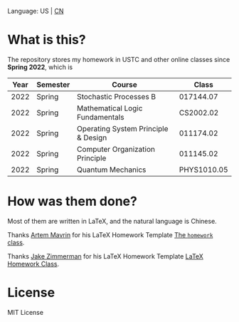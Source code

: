 <!--
 Copyright (c) 2022 Fr4nk1in-USTC
 
 This software is released under the MIT License.
 https://opensource.org/licenses/MIT
-->
Language: US | [CN](./README_zh-CN.md)

# What is this?

The repository stores my homework in USTC and other online classes since **Spring 2022**, which is

| Year | Semester | Course                              | Class       |
| ---- | -------- | ----------------------------------- | ----------- |
| 2022 | Spring   | Stochastic Processes B              | 017144.07   |
| 2022 | Spring   | Mathematical Logic Fundamentals     | CS2002.02   |
| 2022 | Spring   | Operating System Principle & Design | 011174.02   |
| 2022 | Spring   | Computer Organization Principle     | 011145.02   |
| 2022 | Spring   | Quantum Mechanics                   | PHYS1010.05 |

# How was them done?

Most of them are written in LaTeX, and the natural language is Chinese.

Thanks [Artem Mavrin](https://github.com/artemmavrin) for his LaTeX Homework Template [The `homework` class](https://github.com/artemmavrin/latex-homework).

Thanks [Jake Zimmerman](https://github.com/jez) for his LaTeX Homework Template [LaTeX Homework Class](https://github.com/jez/latex-homework-class).
# License
MIT License